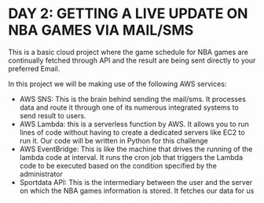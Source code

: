 # DAY 2: GETTING A LIVE UPDATE ON NBA GAMES VIA MAIL/SMS

This is a basic cloud project where the game schedule for NBA games are continually fetched through API and the result are being sent directly to your preferred Email.

In this project we will be making use of the following AWS services:

- AWS SNS: This is the brain behind sending the mail/sms. It processes data and route it through one of its numerous integrated systems to send result to users.
- AWS Lambda: this is a serverless function by AWS. It allows you to run lines of code without having to create a dedicated servers like EC2 to run it. Our code will be written in Python for this challenge
- AWS EventBridge: This is like the machine that drives the running of the lambda code at interval. It runs the cron job that triggers the Lambda code to be executed based on the condition specified by the administrator
- Sportdata API: This is the intermediary between the user and the server on which the NBA games information is stored. It fetches our data for us
